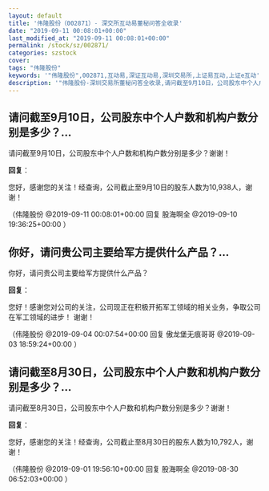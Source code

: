 ```yaml
---
layout: default
title: '伟隆股份（002871）- 深交所互动易董秘问答全收录'
date: "2019-09-11 00:08:01+00:00"
last_modified_at: "2019-09-11 00:08:01+00:00"
permalink: /stock/sz/002871/
categories: szstock
cover: 
tags: "伟隆股份"
keywords: '"伟隆股份",002871,互动易,深证互动易,深圳交易所,上证易互动,上证e互动'
description: '"伟隆股份-深圳交易所董秘问答全收录,请问截至9月10日，公司股东中个人户数和机构户数分别是多少？谢谢！"'
---
```


## 请问截至9月10日，公司股东中个人户数和机构户数分别是多少？...

请问截至9月10日，公司股东中个人户数和机构户数分别是多少？谢谢！

**回复**：

您好，感谢您的关注！经查询，公司截止至9月10日的股东人数为10,938人，谢谢！ 

（伟隆股份  @2019-09-11 00:08:01+00:00 回复 股海啊全  @2019-09-10 19:36:25+00:00 ）

## 你好，请问贵公司主要给军方提供什么产品？...

你好，请问贵公司主要给军方提供什么产品？

**回复**：

您好！感谢您对公司的关注，公司现正在积极开拓军工领域的相关业务，争取公司在军工领域的进步！ 谢谢！ 

（伟隆股份  @2019-09-04 00:07:54+00:00 回复 傲龙堡无痕哥哥  @2019-09-03 18:59:24+00:00 ）

## 请问截至8月30日，公司股东中个人户数和机构户数分别是多少？...

请问截至8月30日，公司股东中个人户数和机构户数分别是多少？谢谢！

**回复**：

您好，感谢您的关注！经查询，公司截止至8月30日的股东人数为10,792人，谢谢！ 

（伟隆股份  @2019-09-01 19:56:10+00:00 回复 股海啊全  @2019-08-30 06:52:03+00:00 ）

